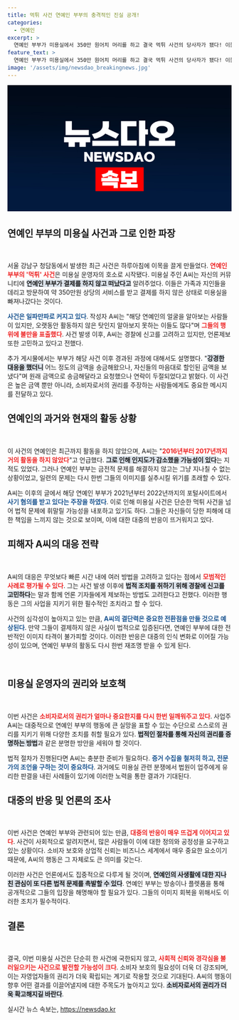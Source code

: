 ```yaml
---
title: 먹튀 사건 연예인 부부의 충격적인 진실 공개!
categories:
  - 연예인
excerpt: >
  연예인 부부가 미용실에서 350만 원어치 머리를 하고 결국 먹튀 사건의 당사자가 됐다! 이들은 과거에도 사기 혐의로 문제가 있었던 이력이 있어, 귀추가 주목된다. 사건의 전말은?
feature_text: >
  연예인 부부가 미용실에서 350만 원어치 머리를 하고 결국 먹튀 사건의 당사자가 됐다! 이들은 과거에도 사기 혐의로 문제가 있었던 이력이 있어, 귀추가 주목된다. 사건의 전말은?
image: '/assets/img/newsdao_breakingnews.jpg'
---
```


<p><img src="/assets/img/newsdao_breakingnews.jpg" alt="bookingtag 속보" /></p>

<h2 data-ke-size="size26">연예인 부부의 미용실 사건과 그로 인한 파장</h2>

<p data-ke-size="size16">&nbsp;</p>

<p>서울 강남구 청담동에서 발생한 최근 사건은 하루아침에 이목을 끌게 만들었다. <b><span style="color: #ee2323;">연예인 부부의 '먹튀' 사건</span></b>은 미용실 운영자의 호소로 시작됐다. 미용실 주인 A씨는 자신의 커뮤니티에 <b><span style="background-color: #21538527;">연예인 부부가 결제를 하지 않고 떠났다고</span></b> 알려주었다. 이들은 가족과 지인들을 데리고 방문하여 약 350만원 상당의 서비스를 받고 결제를 하지 않은 상태로 미용실을 빠져나갔다는 것이다.</p>

<p><b><span style="color: #1a5490;">사건은 일파만파로 커지고 있다</span></b>. 작성자 A씨는 "해당 연예인의 얼굴을 알아보는 사람들이 있지만, 오랫동안 활동하지 않은 탓인지 알아보지 못하는 이들도 많다"며 <b><span style="color: #ee2323;">그들의 행위에 불만을 표출했다</span></b>. 사건 발생 이후, A씨는 경찰에 신고를 고려하고 있지만, 언론제보 또한 고민하고 있다고 전했다.</p>

<p>추가 게시물에서는 부부가 해당 사건 이후 경과된 과정에 대해서도 설명했다. "<b><span style="background-color: #21538527;">강경한 대응을 했더니</span></b> 어느 정도의 금액을 송금해왔으나, 자신들의 마음대로 할인된 금액을 보냈다"며 원래 금액으로 송금해달라고 요청했으나 연락이 두절되었다고 밝혔다. 이 사건은 높은 금액 뿐만 아니라, 소비자로서의 권리를 주장하는 사람들에게도 중요한 메시지를 전달하고 있다.</p>

<h2 data-ke-size="size26">연예인의 과거와 현재의 활동 상황</h2>

<p data-ke-size="size16">&nbsp;</p>

<p>이 사건의 연예인은 최근까지 활동을 하지 않았으며, A씨는 "<b><span style="color: #ee2323;">2016년부터 2017년까지 거의 활동을 하지 않았다</span></b>"고 언급했다. <b><span style="background-color: #21538527;">그로 인해 인지도가 감소했을 가능성이 있다</span></b>는 지적도 있었다. 그러나 연예인 부부는 금전적 문제를 해결하지 않고는 그냥 지나칠 수 없는 상황이었고, 일련의 문제는 다시 한번 그들의 이미지를 실추시킬 위기를 초래할 수 있다.</p>

<p>A씨는 이후의 글에서 해당 연예인 부부가 2021년부터 2022년까지의 포털사이트에서 <b><span style="color: #1a5490;">사기 혐의를 받고 있다는 주장을 하였다</span></b>. 이로 인해 미용실 사건은 단순한 먹튀 사건을 넘어 법적 문제에 휘말릴 가능성을 내포하고 있기도 하다. 그들은 자신들이 당한 피해에 대한 책임을 느끼지 않는 것으로 보이며, 이에 대한 대중의 반응이 뜨거워지고 있다.</p>

<h2 data-ke-size="size26">피해자 A씨의 대응 전략</h2>

<p data-ke-size="size16">&nbsp;</p>

<p>A씨의 대응은 무엇보다 빠른 시간 내에 여러 방법을 고려하고 있다는 점에서 <b><span style="color: #ee2323;">모범적인 사례로 평가될 수 있다</span></b>. 그는 사건 발생 이후에 <b><span style="background-color: #21538527;">법적 조치를 취하기 위해 경찰에 신고를 고민하다</span></b>는 말과 함께 언론 기자들에게 제보하는 방법도 고려한다고 전했다. 이러한 행동은 그의 사업을 지키기 위한 필수적인 조치라고 할 수 있다.</p>

<p>사건의 심각성이 높아지고 있는 만큼, <b><span style="color: #1a5490;">A씨의 결단력은 중요한 전환점을 만들 것으로 예상된다</span></b>. 만약 그들이 결제하지 않은 사실이 법적으로 입증된다면, 연예인 부부에 대한 전반적인 이미지 타격이 불가피할 것이다. 이러한 반응은 대중의 인식 변화로 이어질 가능성이 있으며, 연예인 부부의 활동도 다시 한번 재조명 받을 수 있게 된다.</p>

<p data-ke-size="size16">&nbsp;</p>

<h2 data-ke-size="size26">미용실 운영자의 권리와 보호책</h2>

<p data-ke-size="size16">&nbsp;</p>

<p>이번 사건은 <b><span style="color: #ee2323;">소비자로서의 권리가 얼마나 중요한지를 다시 한번 일깨워주고 있다</span></b>. 사업주 A씨는 대중적으로 연예인 부부의 행동에 큰 실망을 표할 수 있는 수단으로 스스로의 권리를 지키기 위해 다양한 조치를 취할 필요가 있다. <b><span style="background-color: #21538527;">법적인 절차를 통해 자신의 권리를 증명하는 방법</span></b>과 같은 분명한 방안을 세워야 할 것이다.</p>

<p>법적 절차가 진행된다면 A씨는 충분한 준비가 필요하다. <b><span style="color: #1a5490;">증거 수집을 철저히 하고, 전문가의 조언을 구하는 것이 중요하다</span></b>. 과거에도 미용실 관련 분쟁에서 법원이 업주에게 유리한 판결을 내린 사례들이 있기에 이러한 노력을 통한 결과가 기대된다. </p>

<h2 data-ke-size="size26">대중의 반응 및 언론의 조사</h2>

<p data-ke-size="size16">&nbsp;</p>

<p>이번 사건은 연예인 부부와 관련되어 있는 만큼, <b><span style="color: #ee2323;">대중의 반응이 매우 뜨겁게 이어지고 있다</span></b>. 사건이 사회적으로 알려지면서, 많은 사람들이 이에 대한 정의와 공정성을 요구하고 있는 상황이다. 소비자 보호와 상업적 신뢰는 비즈니스 세계에서 매우 중요한 요소이기 때문에, A씨의 행동은 그 자체로도 큰 의미를 갖는다.</p>

<p>이러한 사건은 언론에서도 집중적으로 다루게 될 것이며, <b><span style="background-color: #21538527;">연예인의 사생활에 대한 지나친 관심이 또 다른 법적 문제를 촉발할 수 있다</span></b>. 연예인 부부는 방송이나 플렛폼을 통해 공개적으로 그들의 입장을 해명해야 할 필요가 있다. 그들의 이미지 회복을 위해서도 이러한 조치가 필수적이다.</p>

<h2 data-ke-size="size26">결론</h2>

<p data-ke-size="size16">&nbsp;</p>

<p>결국, 이번 미용실 사건은 단순히 한 사건에 국한되지 않고, <b><span style="color: #ee2323;">사회적 신뢰와 경각심을 불러일으키는 사건으로 발전할 가능성이 크다</span></b>. 소비자 보호의 필요성이 더욱 더 강조되며, 이는 자영업자들의 권리가 더욱 확립되는 계기로 작용할 것으로 기대된다. A씨의 행동이 향후 어떤 결과를 이끌어낼지에 대한 주목도가 높아지고 있다. <b><span style="background-color: #21538527;">소비자로서의 권리가 더욱 확고해지길 바란다</span></b>. </p>
실시간 뉴스 속보는, <a href="https://newsdao.kr" rel="dofollow">https://newsdao.kr</a>


